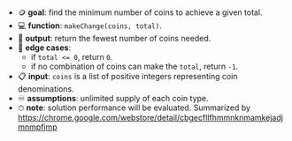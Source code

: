 - 🪙 **goal**: find the minimum number of coins to achieve a given total.
- 💻 **function**: `makeChange(coins, total)`.
- 🎯 **output**: return the fewest number of coins needed.
- 🛑 **edge cases**:  
  - if `total <= 0`, return `0`.  
  - if no combination of coins can make the `total`, return `-1`.
- 📋 **input**: `coins` is a list of positive integers representing coin denominations.
- ♾ **assumptions**: unlimited supply of each coin type.
- ⏱ **note**: solution performance will be evaluated.
Summarized by https://chrome.google.com/webstore/detail/cbgecfllfhmmnknmamkejadjmnmpfjmp
